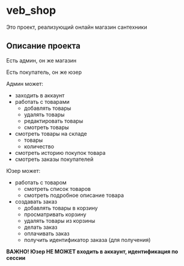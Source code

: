 # veb_shop
Это проект, реализующий онлайн магазин сантехники
## Описание проекта
Есть админ, он же магазин

Есть покупатель, он же юзер

Админ может:
- заходить в аккаунт
- работать с товарами
  - добавлять товары
  - удалять товары
  - редактировать товары
  - смотреть товары
- смотреть товары на складе
  - товары
  - количество
- смотреть историю покупок товара
- смотреть заказы покупателей

Юзер может:
- работать с товаром
  - смотреть список товаров
  - смотреть подробное описание товара
- создавать заказ
  - добавлять товары в корзину
  - просматривать корзину
  - удалять товары из корзины
  - делать заказ
  - оплачивать заказ
  - получить идентификатор заказа (для получения)

**ВАЖНО! Юзер НЕ МОЖЕТ входить в аккаунт, идентификация по сессии**
